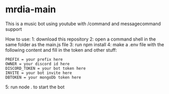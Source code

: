 # mrdia-main
This is a music bot using youtube with /command and messagecommand support

How to use:
1: download this repository
2: open a command shell in the same folder as the main.js file
3: run npm install
4: make a .env file with the following content and fill in the token and other stuff:
```
PREFIX = your prefix here
OWNER = your discord id here
DISCORD_TOKEN = your bot token here
INVITE = your bot invite here
DBTOKEN = your mongoDb token here
```
5: run node . to start the bot

